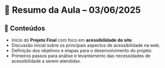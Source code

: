 # 📅 Resumo da Aula – 03/06/2025

## 📝 Conteúdos

- Início do **Projeto Final** com foco em **acessibilidade do site**.
- Discussão inicial sobre os principais aspectos de acessibilidade na web.
- Definição dos objetivos e etapas para o desenvolvimento do projeto.
- Primeiros passos para análise e levantamento das necessidades de acessibilidade a serem atendidas.
